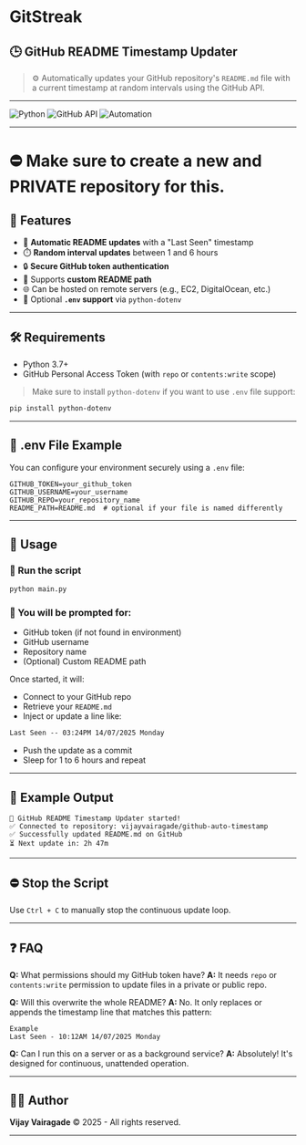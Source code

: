 # GitStreak

## 🕒 GitHub README Timestamp Updater

> ⚙️ Automatically updates your GitHub repository's `README.md` file with a current timestamp at random intervals using the GitHub API.

---

![Python](https://img.shields.io/badge/Python-3.7%2B-blue)
![GitHub API](https://img.shields.io/badge/API-GitHub%20v3-orange)
![Automation](https://img.shields.io/badge/Automation-Cron%20style-green)

---
# ⛔ Make sure to create a new and PRIVATE repository for this.

## 📌 Features

* 🤖 **Automatic README updates** with a "Last Seen" timestamp
* ⏱️ **Random interval updates** between 1 and 6 hours
* 🔒 **Secure GitHub token authentication**
* 📁 Supports **custom README path**
* 🌐 Can be hosted on remote servers (e.g., EC2, DigitalOcean, etc.)
* 🔧 Optional **`.env` support** via `python-dotenv`

---

## 🛠️ Requirements

* Python 3.7+
* GitHub Personal Access Token (with `repo` or `contents:write` scope)


> Make sure to install `python-dotenv` if you want to use `.env` file support:

```bash
pip install python-dotenv
```

---

## 📁 .env File Example

You can configure your environment securely using a `.env` file:

```env
GITHUB_TOKEN=your_github_token
GITHUB_USERNAME=your_username
GITHUB_REPO=your_repository_name
README_PATH=README.md  # optional if your file is named differently
```

---

## 🚀 Usage

### 🔁 Run the script

```bash
python main.py
```

### 🧪 You will be prompted for:

* GitHub token (if not found in environment)
* GitHub username
* Repository name
* (Optional) Custom README path

Once started, it will:

* Connect to your GitHub repo
* Retrieve your `README.md`
* Inject or update a line like:

```markdown
Last Seen -- 03:24PM 14/07/2025 Monday
```

* Push the update as a commit
* Sleep for 1 to 6 hours and repeat

---

## 📸 Example Output

```
🚀 GitHub README Timestamp Updater started!
✅ Connected to repository: vijayvairagade/github-auto-timestamp
✅ Successfully updated README.md on GitHub
⏳ Next update in: 2h 47m
```

---

## ⛔ Stop the Script

Use `Ctrl + C` to manually stop the continuous update loop.

---

## ❓ FAQ

**Q:** What permissions should my GitHub token have?
**A:** It needs `repo` or `contents:write` permission to update files in a private or public repo.

**Q:** Will this overwrite the whole README?
**A:** No. It only replaces or appends the timestamp line that matches this pattern:

```regex
Example
Last Seen - 10:12AM 14/07/2025 Monday
```

**Q:** Can I run this on a server or as a background service?
**A:** Absolutely! It's designed for continuous, unattended operation.

---

## 👨‍💻 Author

**Vijay Vairagade**
© 2025 - All rights reserved.

---
